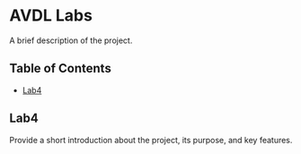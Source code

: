 # AVDL Labs

A brief description of the project.

## Table of Contents
- [Lab4](#Lab4)

## Lab4
Provide a short introduction about the project, its purpose, and key features.

